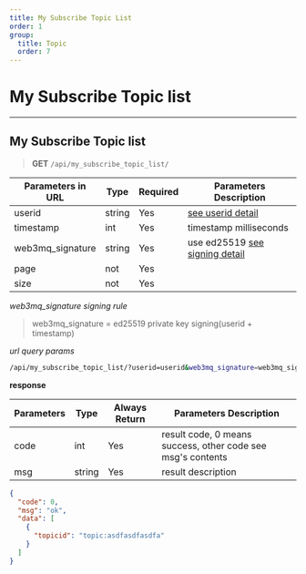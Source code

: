 ```yaml
---
title: My Subscribe Topic List
order: 1
group:
  title: Topic
  order: 7
---
```


# My Subscribe Topic list

---

## My Subscribe Topic list

> **GET** `/api/my_subscribe_topic_list/`

| Parameters in URL | Type   | Required | Parameters Description                                                |
| ----------------- | ------ | -------- | --------------------------------------------------------------------- |
| userid            | string | Yes      | [see userid detail](/docs/Web3MQ-API/pubkey/save_pubkey#generate-your-userid) |
| timestamp         | int    | Yes      | timestamp milliseconds                                                |
| web3mq_signature  | string | Yes      | use ed25519 [see signing detail](/docs/Web3MQ-API/signature)                  |
| page              | not    | Yes      |                                                                       |
| size              | not    | Yes      |                                                                       |

_web3mq_signature signing rule_

> web3mq_signature = ed25519 private key signing(userid + timestamp)

_url query params_

```bash
/api/my_subscribe_topic_list/?userid=userid&web3mq_signature=web3mq_signature&timestamp=timestamp&page=1&size=20
```

**response**

| Parameters | Type   | Always Return | Parameters Description                                      |
| ---------- | ------ | ------------- | ----------------------------------------------------------- |
| code       | int    | Yes           | result code, 0 means success, other code see msg's contents |
| msg        | string | Yes           | result description                                          |

```json
{
  "code": 0,
  "msg": "ok",
  "data": [
    {
      "topicid": "topic:asdfasdfasdfa"
    }
  ]
}
```
